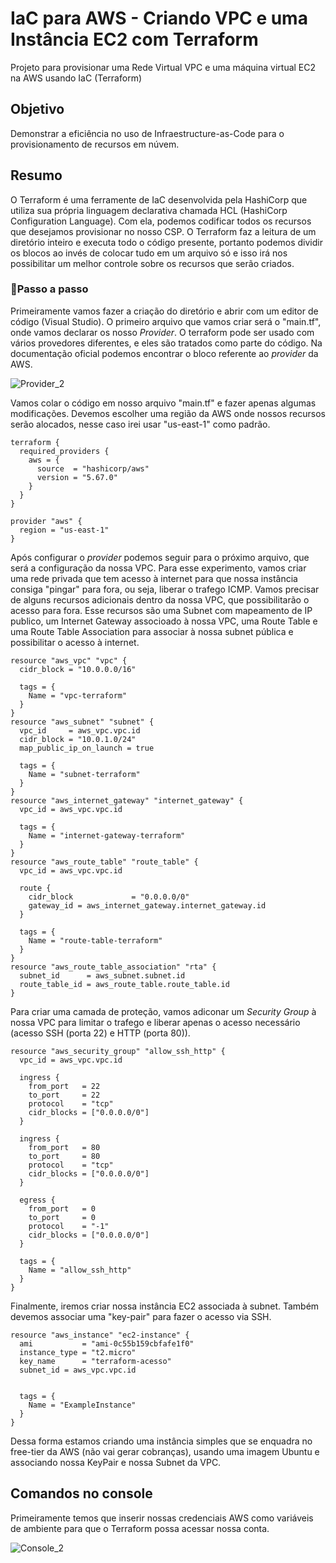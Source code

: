 <h1>IaC para AWS - Criando VPC e uma Instância EC2 com Terraform</h1>
Projeto para provisionar uma Rede Virtual VPC e uma máquina virtual EC2 na AWS usando IaC (Terraform)

<h2>Objetivo</h2>

Demonstrar a eficiência no uso de Infraestructure-as-Code para o provisionamento de recursos em núvem. 

<h2>Resumo</h2>
O Terraform é uma ferramente de IaC desenvolvida pela HashiCorp que utiliza sua própria linguagem declarativa chamada HCL (HashiCorp Configuration Language). Com ela, podemos codificar todos os recursos que desejamos provisionar no nosso CSP. O Terraform faz a leitura de um diretório inteiro e executa todo o código presente, portanto podemos dividir os blocos ao invés de colocar tudo em um arquivo só e isso irá nos possibilitar um melhor controle sobre os recursos que serão criados. 

<h3>📜Passo a passo</h3>
Primeiramente vamos fazer a criação do diretório e abrir com um editor de código (Visual Studio).
O primeiro arquivo que vamos criar será o "main.tf", onde vamos declarar os nosso <i>Provider</i>. O terraform pode ser usado com vários provedores diferentes, e eles são tratados como parte do código. Na documentação oficial podemos encontrar o bloco referente ao <i>provider</i> da AWS.

![Provider_2](https://github.com/user-attachments/assets/461a433f-7c14-4991-9ecc-ea9c785458b5)


Vamos colar o código em nosso arquivo "main.tf" e fazer apenas algumas modificações. Devemos escolher uma região da AWS onde nossos recursos serão alocados, nesse caso irei usar "us-east-1" como padrão. 
```
terraform {
  required_providers {
    aws = {
      source  = "hashicorp/aws"
      version = "5.67.0"
    }
  }
}

provider "aws" {
  region = "us-east-1"
}

```

Após configurar o <i>provider</i> podemos seguir para o próximo arquivo, que será a configuração da nossa VPC. 
Para esse experimento, vamos criar uma rede privada que tem acesso à internet para que nossa instância consiga "pingar" para fora, ou seja, liberar o trafego ICMP. 
Vamos precisar de alguns recursos adicionais dentro da nossa VPC, que possibilitarão o acesso para fora. Esse recursos são uma Subnet com mapeamento de IP publico, um Internet Gateway associoado à nossa VPC, uma Route Table e uma Route Table Association para associar à nossa subnet pública e possibilitar o acesso à internet. 

```
resource "aws_vpc" "vpc" {
  cidr_block = "10.0.0.0/16"

  tags = {
    Name = "vpc-terraform"
  }
}
resource "aws_subnet" "subnet" {
  vpc_id     = aws_vpc.vpc.id
  cidr_block = "10.0.1.0/24"
  map_public_ip_on_launch = true

  tags = {
    Name = "subnet-terraform"
  }
}
resource "aws_internet_gateway" "internet_gateway" {
  vpc_id = aws_vpc.vpc.id

  tags = {
    Name = "internet-gateway-terraform"
  }
}
resource "aws_route_table" "route_table" {
  vpc_id = aws_vpc.vpc.id

  route {
    cidr_block             = "0.0.0.0/0"
    gateway_id = aws_internet_gateway.internet_gateway.id
  }

  tags = {
    Name = "route-table-terraform"
  }
}
resource "aws_route_table_association" "rta" {
  subnet_id      = aws_subnet.subnet.id
  route_table_id = aws_route_table.route_table.id
}

```

Para criar uma camada de proteção, vamos adiconar um <i>Security Group</i> à nossa VPC para limitar o trafego e liberar apenas o acesso necessário (acesso SSH (porta 22) e HTTP (porta 80)). 

```
resource "aws_security_group" "allow_ssh_http" {
  vpc_id = aws_vpc.vpc.id

  ingress {
    from_port   = 22
    to_port     = 22
    protocol    = "tcp"
    cidr_blocks = ["0.0.0.0/0"]
  }

  ingress {
    from_port   = 80
    to_port     = 80
    protocol    = "tcp"
    cidr_blocks = ["0.0.0.0/0"]
  }

  egress {
    from_port   = 0
    to_port     = 0
    protocol    = "-1"
    cidr_blocks = ["0.0.0.0/0"]
  }

  tags = {
    Name = "allow_ssh_http"
  }
}

```
Finalmente, iremos criar nossa instância EC2 associada à subnet. Também devemos associar uma "key-pair" para fazer o acesso via SSH. 
```
resource "aws_instance" "ec2-instance" {
  ami           = "ami-0c55b159cbfafe1f0"
  instance_type = "t2.micro"
  key_name      = "terraform-acesso"
  subnet_id = aws_vpc.vpc.id


  tags = {
    Name = "ExampleInstance"
  }
}

```
Dessa forma estamos criando uma instância simples que se enquadra no free-tier da AWS (não vai gerar cobranças), usando uma imagem Ubuntu e associando nossa KeyPair e nossa Subnet da VPC. 

<h2>Comandos no console</h2>

Primeiramente temos que inserir nossas credenciais AWS como variáveis de ambiente para que o Terraform possa acessar nossa conta. 

![Console_2](https://github.com/user-attachments/assets/f8c3974c-5d94-479a-b902-dd5854ce4238)

